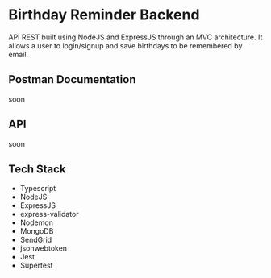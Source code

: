 # Birthday Reminder Backend

API REST built using NodeJS and ExpressJS through an MVC architecture. It allows
a user to login/signup and save birthdays to be remembered by email.

## Postman Documentation

soon

## API

soon

## Tech Stack

-   Typescript
-   NodeJS
-   ExpressJS
-   express-validator
-   Nodemon
-   MongoDB
-   SendGrid
-   jsonwebtoken
-   Jest
-   Supertest
